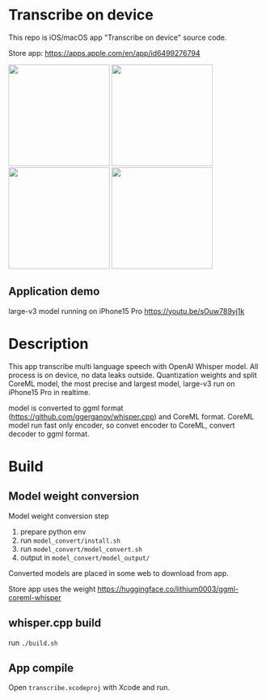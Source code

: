 # Transcribe on device
This repo is iOS/macOS app "Transcribe on device" source code.

Store app: 
https://apps.apple.com/en/app/id6499276794

<img src="https://github.com/user-attachments/assets/38db0843-9a08-48ab-bf14-4f7354f2c3f1" width="200">
<img src="https://github.com/user-attachments/assets/4a4c6944-928c-4290-b9e6-b657a30c2634" width="200">
<img src="https://github.com/user-attachments/assets/42502509-e04e-4979-bc00-65c5197dd45b" width="200">
<img src="https://github.com/user-attachments/assets/939b7491-cf60-48c8-8a37-446bfbf37525" width="200">

## Application demo
large-v3 model running on iPhone15 Pro 
https://youtu.be/sOuw789yj1k

# Description
This app transcribe multi language speech with OpenAI Whisper model.
All process is on device, no data leaks outside.
Quantization weights and split CoreML model, the most precise and largest model, large-v3 run on iPhone15 Pro in realtime.

model is converted to ggml format (https://github.com/ggerganov/whisper.cpp) and CoreML format.
CoreML model run fast only encoder, so convet encoder to CoreML, convert decoder to ggml format.

# Build
## Model weight conversion
Model weight conversion step
1. prepare python env
2. run ```model_convert/install.sh```
3. run ```model_convert/model_convert.sh```
4. output in ```model_convert/model_output/```

Converted models are placed in some web to download from app.

Store app uses the weight https://huggingface.co/lithium0003/ggml-coreml-whisper

## whisper.cpp build
run ```./build.sh```

## App compile
Open ```transcribe.xcodeproj``` with Xcode and run.
